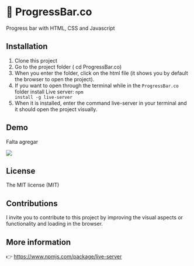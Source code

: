 # :battery: ProgressBar.co
Progress bar with HTML, CSS and Javascript

## Installation

1. Clone this project
2. Go to the project folder ( cd ProgressBar.co)
3. When you enter the folder, click on the html file (it shows you by default the browser to open the project).
4. If you want to open through the terminal while in the <code>ProgressBar.co</code> folder install Live server: <code>npm install -g live-server</code>
5. When it is installed, enter the command live-server in your terminal and it should open the project visually.

## Demo

Falta agregar 

<img src="https://user-images.githubusercontent.com/56690309/128093338-3752cd00-3bcc-4ab6-9826-5b41db8e421d.jpeg">

## License

The MIT license (MIT)

## Contributions
I invite you to contribute to this project by improving the visual aspects or functionality and loading in the browser.

## More information
👉 https://www.npmjs.com/package/live-server

